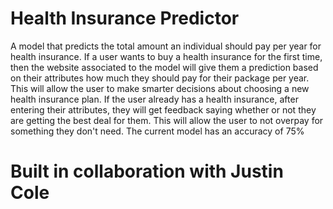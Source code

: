 # Health Insurance Predictor
A model that predicts the total amount an individual should pay per year for health insurance. If a user wants to buy a health insurance for the first time, then the website associated to the model will give them a prediction based on their attributes how much they should pay for their package per year. This will allow the user to make smarter decisions about choosing a new health insurance plan. If the user already has a health insurance, after entering their attributes, they will get feedback saying whether or not they are getting the best deal for them. This will allow the user to not overpay for something they don't need. The current model has an accuracy of 75%

# Built in collaboration with Justin Cole

